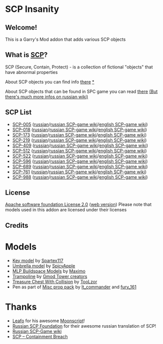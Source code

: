 
# SCP Insanity

## Welcome!
This is a Garry's Mod addon that adds various SCP objects

## What is [SCP](http://www.scp-wiki.net/faq)?
SCP (Secure, Contain, Protect) - is a collection of fictional "objects" that have abnormal properties

About SCP objects you can find info [there](http://www.scp-wiki.net/scp-series#001) [*](http://scpfoundation.ru/scp-list)

About SCP objects that can be found in SPC game you can read [there](http://containmentbreach.wikia.com/wiki/Main_Page) [(But there's much more infos on russian wiki)](http://ru.scpcontainmentbreach.wikia.com/wiki/SCP_-_Containment_Breach)

## SCP List
 * [SCP-005](http://www.scp-wiki.net/scp-005) ([russian](http://scpfoundation.ru/scp-005)/[russian SCP-game wiki](http://ru.scpcontainmentbreach.wikia.com/wiki/SCP-005)/[english SCP-game wiki](http://containmentbreach.wikia.com/wiki/SCP-005))
 * [SCP-018](http://www.scp-wiki.net/scp-018) ([russian](http://scpfoundation.ru/scp-018)/[russian SCP-game wiki](http://ru.scpcontainmentbreach.wikia.com/wiki/SCP-018)/[english SCP-game wiki](http://containmentbreach.wikia.com/wiki/SCP-018))
 * [SCP-173](http://www.scp-wiki.net/scp-173) ([russian](http://scpfoundation.ru/scp-173)/[russian SCP-game wiki](http://ru.scpcontainmentbreach.wikia.com/wiki/SCP-173)/[english SCP-game wiki](http://containmentbreach.wikia.com/wiki/SCP-173))
 * [SCP-219](http://www.scp-wiki.net/scp-219) ([russian](http://scpfoundation.ru/scp-219)/[russian SCP-game wiki](http://ru.scpcontainmentbreach.wikia.com/wiki/SCP-219)/[english SCP-game wiki](http://containmentbreach.wikia.com/wiki/SCP-219))
 * [SCP-409](http://www.scp-wiki.net/scp-409) ([russian](http://scpfoundation.ru/scp-409)/[russian SCP-game wiki](http://ru.scpcontainmentbreach.wikia.com/wiki/SCP-409)/[english SCP-game wiki](http://containmentbreach.wikia.com/wiki/SCP-409))
 * [SCP-512](http://www.scp-wiki.net/scp-512) ([russian](http://scpfoundation.ru/scp-512)/[russian SCP-game wiki](http://ru.scpcontainmentbreach.wikia.com/wiki/SCP-512)/[english SCP-game wiki](http://containmentbreach.wikia.com/wiki/SCP-512))
 * [SCP-522](http://www.scp-wiki.net/scp-522) ([russian](http://scpfoundation.ru/scp-522)/[russian SCP-game wiki](http://ru.scpcontainmentbreach.wikia.com/wiki/SCP-522)/[english SCP-game wiki](http://containmentbreach.wikia.com/wiki/SCP-522))
 * [SCP-596](http://www.scp-wiki.net/scp-596) ([russian](http://scpfoundation.ru/scp-596)/[russian SCP-game wiki](http://ru.scpcontainmentbreach.wikia.com/wiki/SCP-596)/[english SCP-game wiki](http://containmentbreach.wikia.com/wiki/SCP-596))
 * [SCP-689](http://www.scp-wiki.net/scp-689) ([russian](http://scpfoundation.ru/scp-689)/[russian SCP-game wiki](http://ru.scpcontainmentbreach.wikia.com/wiki/SCP-689)/[english SCP-game wiki](http://containmentbreach.wikia.com/wiki/SCP-689))
 * [SCP-761](http://www.scp-wiki.net/scp-761) ([russian](http://scpfoundation.ru/scp-761)/[russian SCP-game wiki](http://ru.scpcontainmentbreach.wikia.com/wiki/SCP-761)/[english SCP-game wiki](http://containmentbreach.wikia.com/wiki/SCP-761))
 * [SCP-988](http://www.scp-wiki.net/scp-988) ([russian](http://scpfoundation.ru/scp-988)/[russian SCP-game wiki](http://ru.scpcontainmentbreach.wikia.com/wiki/SCP-988)/[english SCP-game wiki](http://containmentbreach.wikia.com/wiki/SCP-988))

## License
[Apache software foundation License 2.0](LICENSE) ([web version](https://www.apache.org/licenses/LICENSE-2.0))
Please note that models used in this addon are licensed under their licenses

## Credits
# Models
 * [Key model](https://steamcommunity.com/sharedfiles/filedetails/?id=248051620) by [Spartex117](https://steamcommunity.com/id/Spartex117)
 * [Umbrella model](http://steamcommunity.com/sharedfiles/filedetails/?id=741617318) by [SpicyApple](http://steamcommunity.com/id/SpicyApple)
 * [MLP Buildspace Models](http://steamcommunity.com/sharedfiles/filedetails/?id=263892204) by [Maximo](http://steamcommunity.com/id/maximo_009)
 * [Trampoline](http://steamcommunity.com/sharedfiles/filedetails/?id=104540875) by [Gmod Tower creators](http://www.gmtower.org/)
 * [Treasure Chest With Collision](http://steamcommunity.com/sharedfiles/filedetails/?id=548282263) by [TooLzor](http://steamcommunity.com/id/toolzor)
 * Pen as part of [Misc prop pack](http://steamcommunity.com/sharedfiles/filedetails/?id=104477476) by [lt_commander](http://steamcommunity.com/id/lt_commander) and [fury_161](http://steamcommunity.com/id/fury_161)

# Thanks
 * [Leafo](https://github.com/leafo) for his awesome [Moonscript](http://moonscript.org/)!
 * [Russian SCP Foundation](http://scpfoundation.ru) for their awesome russian translation of SCP!
 * [Russian SCP-Game wiki](http://ru.scpcontainmentbreach.wikia.com/wiki/SCP_-_Containment_Breach)
 * [SCP – Containment Breach](http://www.scpcbgame.com/)